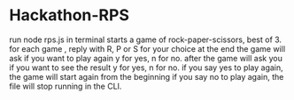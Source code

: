 # Hackathon-RPS

run node rps.js in terminal 
starts a game of rock-paper-scissors, best of 3.
for each game , reply with R, P or S for your choice
at the end the game will ask if you want to play again
y for yes, n for no.
after the game will ask you if you want to see the result
y for yes, n for no.
if you say yes to play again, the game will start again from the beginning
if you say no to play again, the file will stop running in the CLI.
